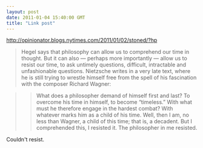 ```yaml
---
layout: post
date: 2011-01-04 15:40:00 GMT
title: "Link post"
---
```

<http://opinionator.blogs.nytimes.com/2011/01/02/stoned/?hp>

> Hegel says that philosophy can allow us to comprehend our time in thought. But it can also — perhaps more importantly — allow us to resist our time, to ask untimely questions, difficult, intractable and unfashionable questions. Nietzsche writes in a very late text, where he is still trying to wrestle himself free from the spell of his fascination with the composer Richard Wagner:

> > What does a philosopher demand of himself first and last? To overcome his time in himself, to become “timeless.” With what must he therefore engage in the hardest combat? With whatever marks him as a child of his time. Well, then I am, no less than Wagner, a child of this time; that is, a decadent. But I comprehended this, I resisted it. The philosopher in me resisted.

Couldn't resist.